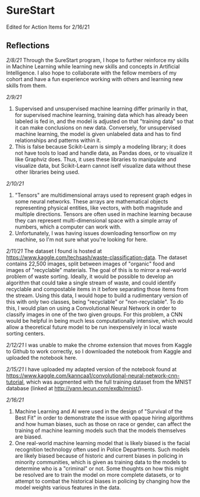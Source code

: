 # SureStart
Edited for Action Items for 2/16/21


## Reflections

*2/8/21*
Through the SureStart program, I hope to further reinforce my skills in Machine Learning while learning new skills and concepts in Artificial Intelligence. I also hope to collaborate with the fellow members of my cohort and have a fun experience working with others and learning new skills from them.  

*2/9/21*
1. Supervised and unsupervised machine learning differ primarily in that, for supervised machine learning, training data which has already been labeled is fed in, and the model is adjusted on that "training data" so that it can make conclusions on new data. Conversely, for unsupervised machine learning, the model is given unlabeled data and has to find relationships and patterns within it.  
2. This is false because Scikit-Learn is simply a modeling library; it does not have tools to load and handle data, as Pandas does, or to visualize it like Graphviz does. Thus, it uses these libraries to manipulate and visualize data, but Scikit-Learn cannot iself visualize data without these other libraries being used.  

*2/10/21*
1. "Tensors" are multidimensional arrays used to represent graph edges in some neural networks. These arrays are mathematical objects representing physical entities, like vectors, with both magnitude and multiple directions. Tensors are often used in machine learning because they can represent multi-dimensional space with a simple array of numbers, which a computer can work with.  
2. Unfortunately, I was having issues downloading tensorflow on my machine, so I'm not sure what you're looking for here.  

*2/11/21*
The dataset I found is hosted at https://www.kaggle.com/techsash/waste-classification-data. The dataset contains 22,500 images, split between images of "organic" food and images of "recyclable" materials. The goal of this is to mirror a real-world problem of waste sorting. Ideally, it would be possible to develop an algorithm that could take a single stream of waste, and could identify recyclable and compostable items in it before separating those items from the stream. Using this data, I would hope to build a rudimentary version of this with only two classes, being "recyclable" or "non-recyclable". To do this, I would plan on using a Convolutional Neural Network in order to classify images in one of the two given groups. For this problem, a CNN would be helpful in being much less computationally intensive, which would allow a theoretical future model to be run inexpensively in local waste sorting centers.  

*2/12/21*
I was unable to make the chrome extension that moves from Kaggle to Github to work correctly, so I downloaded the notebook from Kaggle and uploaded the notebook here.  

*2/15/21*
I have uploaded my adapted version of the notebook found at https://www.kaggle.com/kanncaa1/convolutional-neural-network-cnn-tutorial, which was augmented with the full training dataset from the MNIST database (linked at http://yann.lecun.com/exdb/mnist/).  

*2/16/21*
1. Machine Learning and AI were used in the design of "Survival of the Best Fit" in order to demonstrate the issue with opaque hiring algorithms and how human biases, such as those on race or gender, can affect the training of machine learning models such that the models themselves are biased.  
2. One real-world machine learning model that is likely biased is the facial recognition technology often used in Police Departments. Such models are likely biased because of historic and current biases in policing in minority communities, which is given as training data to the models to determine who is a "criminal" or not. Some thoughts on how this might be resolved are to train the model on more complete datasets, or to attempt to combat the historical biases in policing by changing how the model weights various features in the data. 
